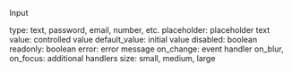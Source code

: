 <!-- @format -->

Input

type: text, password, email, number, etc.
placeholder: placeholder text
value: controlled value
default_value: initial value
disabled: boolean
readonly: boolean
error: error message
on_change: event handler
on_blur, on_focus: additional handlers
size: small, medium, large

